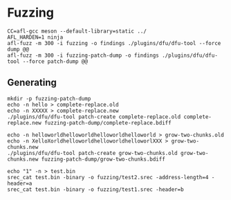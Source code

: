 Fuzzing
=======

    CC=afl-gcc meson --default-library=static ../
    AFL_HARDEN=1 ninja
    afl-fuzz -m 300 -i fuzzing -o findings ./plugins/dfu/dfu-tool --force dump @@
    afl-fuzz -m 300 -i fuzzing-patch-dump -o findings ./plugins/dfu/dfu-tool --force patch-dump @@

Generating
----------

    mkdir -p fuzzing-patch-dump
    echo -n hello > complete-replace.old
    echo -n XXXXX > complete-replace.new
    ./plugins/dfu/dfu-tool patch-create complete-replace.old complete-replace.new fuzzing-patch-dump/complete-replace.bdiff

    echo -n helloworldhelloworldhelloworldhelloworld > grow-two-chunks.old
    echo -n XelloXorldhelloworldhelloworldhelloworlXXX > grow-two-chunks.new
    ./plugins/dfu/dfu-tool patch-create grow-two-chunks.old grow-two-chunks.new fuzzing-patch-dump/grow-two-chunks.bdiff

    echo "1" -n > test.bin
    srec_cat test.bin -binary -o fuzzing/test2.srec -address-length=4 -header=a
    srec_cat test.bin -binary -o fuzzing/test1.srec -header=b
